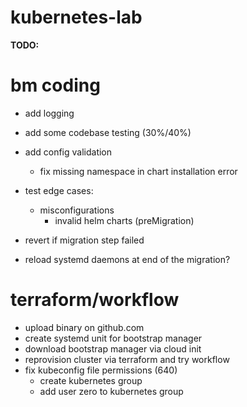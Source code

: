 # kubernetes-lab


**TODO:**

# bm coding
- add logging
- add some codebase testing (30%/40%)
- add config validation
    - fix missing namespace in chart installation error
- test edge cases:
    - misconfigurations
        - invalid helm charts (preMigration)

- revert if migration step failed
- reload systemd daemons at end of the migration?

# terraform/workflow
- upload binary on github.com
- create systemd unit for bootstrap manager
- download bootstrap manager via cloud init
- reprovision cluster via terraform and try workflow
- fix kubeconfig file permissions (640)
    - create kubernetes group
    - add user zero to kubernetes group


